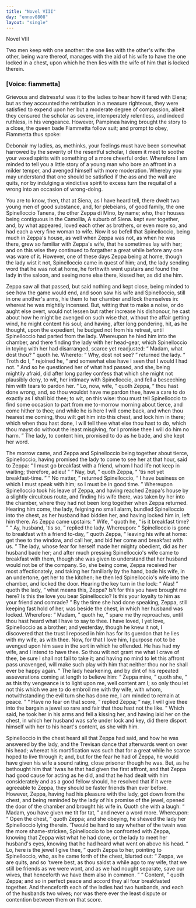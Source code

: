 ```yaml
---
title: "Novel VIII"
day: "ennov0808"
layout: "single"
---
```

<html>
 <head>
 </head>
 <body>
  <div id="nov0808" type="novella" who="fiammetta">
   <head>
    Novel VIII
   </head>
   <argument>
    <p>
     <milestone id="p08080001"/>
     <!--(i)-->
     Two men keep with one another: the one
	lies with the other's
	wife: the other, being ware thereof, manages with the
	aid of his wife to have the one locked in a chest, upon
	which he then lies with the wife of him that is locked
	therein.
     <!--(/i)-->
    </p>
   </argument>
   <p>
    <h3>
     [Voice: fiammetta]
    </h3>
   </p>
   <div3 type="commentary" who="author">
    <p>
     <milestone id="p08080002"/>
     <!--(sc)-->
     Grievous
     <!--(/sc)-->
     and distressful was it to
      the ladies to hear how it fared
      with Elena; but as they accounted the retribution in a measure
      righteous, they were satisfied to expend upon her but a moderate
      degree of compassion, albeit they censured the scholar as severe,
      intemperately relentless, and indeed ruthless, in his vengeance.
      However, Pampinea having brought the story to a close, the queen
      bade Fiammetta follow suit; and prompt to obey, Fiammetta thus
      spoke:
    </p>
   </div3>
   <div3 type="commentary" who="fiammetta">
    <p>
     <milestone id="p08080003"/>
     Debonair my ladies, as, methinks, your feelings must have
	been somewhat harrowed by the severity of the resentful scholar, I
	deem it meet to soothe your vexed spirits with something of a more
	cheerful order. Wherefore I am minded to tell you a little story of
	a young man who bore an affront in a milder temper, and avenged
	himself with more moderation. Whereby you may understand that
	one should be satisfied if the ass and the wall are quits, nor by
	indulging a vindictive spirit to excess turn the requital of a wrong
	into an occasion of wrong-doing.
    </p>
   </div3>
   <p>
    <milestone id="p08080004"/>
    You are to know, then, that at Siena,
 as I have heard tell, there dwelt two young men of good substance,
 and, for plebeians, of good family, the one Spinelloccio Tanena, the
 other Zeppa di Mino, by name; who, their houses being contiguous
 in the Camollia,
    <note>
     A suburb of Siena.
    </note>
    <milestone id="p08080005"/>
    kept ever together, and, by
 what appeared, loved
 each other as brothers, or even more so, and had each a very fine
    <pb n="231"/>
    woman to wife.
    <milestone id="p08080006"/>
    Now it so befell that Spinelloccio, being much in
 Zeppa's house, as well when Zeppa was not, as when he was there,
 grew so familiar with Zeppa's wife, that he sometimes lay with her;
 and on this wise they continued to forgather a great while before any
 one was ware of it.
    <milestone id="p08080007"/>
    However, one of these days Zeppa being at
 home, though the lady wist it not, Spinelloccio came in quest of
 him; and, the lady sending word that he was not at home, he forthwith
 went upstairs and found the lady in the saloon, and seeing none
 else there, kissed her, as did she him.
   </p>
   <p>
    <milestone id="p08080008"/>
    Zeppa saw all that passed, but said nothing and kept close, being
 minded to see how the game would end, and soon saw his wife and
 Spinelloccio, still in one another's arms, hie them to her chamber and
 lock themselves in: whereat he was mightily incensed.
    <milestone id="p08080009"/>
    But, witting
 that to make a noise, or do aught else overt, would not lessen but
 rather increase his dishonour, he cast about how he might be avenged
 on such wise that, without the affair getting wind, he might content
 his soul; and having, after long pondering, hit, as he thought, upon
 the expedient, he budged not from his retreat, until Spinelloccio had
 parted from the lady.
    <milestone id="p08080010"/>
    Whereupon he hied him into the chamber,
 and there finding the lady with her head-gear, which Spinelloccio in
 toying with her had disarranged, scarce yet readjusted:
    <q direct="unspecified">
     Madam,
 what dost thou?
    </q>
    quoth he.
    <milestone id="p08080011"/>
    Whereto:
    <q direct="unspecified">
     Why, dost not see?
    </q>
    returned the lady.
    <milestone id="p08080012"/>
    <q direct="unspecified">
     Troth do I,
    </q>
    rejoined he,
    <q direct="unspecified">
     and somewhat else
 have I seen that I would I had not.
    </q>
    And so he questioned her of
 what had passed, and she, being mightily afraid, did after long parley
 confess that which she might not plausibly deny, to wit, her intimacy
 with Spinelloccio, and fell a beseeching him with tears to pardon her.
    <milestone id="p08080013"/>
    <q direct="unspecified">
     Lo, now, wife,
    </q>
    quoth Zeppa,
    <q direct="unspecified">
     thou hast done wrong, and, so thou
 wouldst have me pardon thee, have a care to do exactly as I shall bid
 thee; to wit, on this wise:
     <milestone id="p08080014"/>
     thou must tell Spinelloccio to find some
 occasion to part from me to-morrow morning about tierce, and come
 hither to thee; and while he is here I will come back, and when
 thou hearest me coming, thou wilt get him into this chest, and lock
 him in there; which when thou hast done, I will tell thee what else
 thou hast to do, which thou mayst do without the least misgiving,
 for I promise thee I will do him no harm.
    </q>
    The lady, to content
 him, promised to do as he bade, and she kept her word.
   </p>
   <p>
    <milestone id="p08080015"/>
    The morrow came, and Zeppa and Spinelloccio being together
    <pb n="232"/>
    about tierce, Spinelloccio, having promised the lady to come to see
 her at that hour, said to Zeppa:
    <q direct="unspecified">
     I must go breakfast with a
 friend, whom I had life not keep in waiting; therefore, adieu!
    </q>
    <milestone id="p08080016"/>
    <q direct="unspecified">
     Nay, but,
    </q>
    quoth Zeppa,
    <q direct="unspecified">
     'tis not yet breakfast-time.
    </q>
    <milestone id="p08080017"/>
    <q direct="unspecified">
     No
 matter,
    </q>
    returned Spinelloccio,
    <q direct="unspecified">
     I have business on which I must
 speak with him; so I must be in good time.
    </q>
    <milestone id="p08080018"/>
    Whereupon Spinelloccio
 took his leave of Zeppa, and having reached Zeppa's house by
 a slightly circuitous route, and finding his wife there, was taken by
 her into the chamber, where they had not been long together when
 Zeppa returned. Hearing him come, the lady, feigning no small
 alarm, bundled Spinelloccio into the chest, as her husband had bidden
 her, and having locked him in, left him there.
    <milestone id="p08080019"/>
    As Zeppa came
 upstairs:
    <q direct="unspecified">
     Wife,
    </q>
    quoth he,
    <q direct="unspecified">
     is it breakfast time?
    </q>
    <milestone id="p08080020"/>
    <q direct="unspecified">
     Ay, husband, 'tis so,
    </q>
    replied the lady.
    <milestone id="p08080021"/>
    Whereupon:
    <q direct="unspecified">
     Spinelloccio is
 gone to breakfast with a friend to-day,
    </q>
    quoth Zeppa,
    <q direct="unspecified">
     leaving his
 wife at home: get thee to the window, and call her, and bid her
 come and breakfast with us.
    </q>
    <milestone id="p08080022"/>
    The lady, whose fear for herself made
 her mighty obedient, did as her husband bade her; and after much
 pressing Spinelloccio's wife came to breakfast with them, though she
 was given to understand that her husband would not be of the company.
 So, she being come, Zeppa received her most affectionately,
 and taking her familiarly by the hand, bade his wife, in an undertone,
 get her to the kitchen; he then led Spinelloccio's wife into the
 chamber, and locked the door.
    <milestone id="p08080023"/>
    Hearing the key turn in the lock:
    <q direct="unspecified">
     Alas!
    </q>
    quoth the lady,
    <q direct="unspecified">
     what means this, Zeppa? Is't for this you
 have brought me here? Is this the love you bear Spinelloccio? Is
 this your loyalty to him as your friend and comrade?
    </q>
    <milestone id="p08080024"/>
    By the time
 she had done speaking, Zeppa, still keeping fast hold of her, was
 beside the chest, in which her husband was locked. Wherefore:
    <q direct="unspecified">
     Madam,
    </q>
    quoth he,
    <q direct="unspecified">
     spare me thy reproaches, until thou hast
 heard what I have to say to thee. I have loved, I yet love, Spinelloccio
 as a brother; and yesterday, though he knew it not, I discovered
 that the trust I reposed in him has for its guerdon that he
 lies with my wife, as with thee. Now, for that I love him, I purpose
 not to be avenged upon him save in the sort in which he
 offended. He has had my wife, and I intend to have thee.
     <milestone id="p08080025"/>
     So thou
 wilt not grant me what I crave of thee, be sure I shall not fail to
 take it; and having no mind to let this affront pass unavenged, will
     <pb n="233"/>
     make such play with him that neither thou nor he shall ever be
 happy again.
    </q>
    <milestone id="p08080026"/>
    The lady hearkening, and by dint of his repeated
 asseverations coming at length to believe him:
    <q direct="unspecified">
     Zeppa mine,
    </q>
    quoth she,
    <q direct="unspecified">
     as this thy vengeance is to light upon me, well content
 am I; so only thou let not this which we are to do embroil me with
 thy wife, with whom, notwithstanding the evil turn she has done
 me, I am minded to remain at peace.
    </q>
    <milestone id="p08080027"/>
    <q direct="unspecified">
     Have no fear on that
 score,
    </q>
    replied Zeppa;
    <q direct="unspecified">
     nay, I will give thee into the bargain a
 jewel so rare and fair that thou hast not the like.
    </q>
    Which said,
 he took her in his arms and fell a kissing her, and having laid her
 on the chest, in which her husband was safe under lock and key,
 did there disport himself with her to his heart's content, as she with
 him.
   </p>
   <p>
    <milestone id="p08080028"/>
    Spinelloccio in the chest heard all that Zeppa had said, and how
 he was answered by the lady, and the Trevisan dance that afterwards
 went on over his head; whereat his mortification was such that for
 a great while he scarce hoped to live through it; and, but for the fear
 he had of Zeppa, he would have given his wife a sound rating, close
 prisoner though he was.
    <milestone id="p08080029"/>
    But, as he bethought him that 'twas he
 that had given the first affront, and that Zeppa had good cause for
 acting as he did, and that he had dealt with him considerately and
 as a good fellow should, he resolved that if it were agreeable to
 Zeppa, they should be faster friends than ever before.
    <milestone id="p08080030"/>
    However,
 Zeppa, having had his pleasure with the lady, got down from the
 chest, and being reminded by the lady of his promise of the jewel,
 opened the door of the chamber and brought his wife in. Quoth
 she with a laugh:
    <q direct="unspecified">
     Madam, you have given me tit for tat,
    </q>
    and
 never a word more.
    <milestone id="p08080031"/>
    Whereupon:
    <q direct="unspecified">
     Open the chest,
    </q>
    quoth
 Zeppa; and she obeying, he shewed the lady her Spinelloccio lying
 therein.
    <milestone id="p08080032"/>
    'Twould be hard to say whether of the twain was the
 more shame-stricken, Spinelloccio to be confronted with Zeppa,
 knowing that Zeppa wist what he had done, or the lady to meet her
 husband's eyes, knowing that he had heard what went on above his
 head.
    <milestone id="p08080033"/>
    <q direct="unspecified">
     Lo, here is the jewel I give thee,
    </q>
    quoth Zeppa to her,
 pointing to Spinelloccio,
    <milestone id="p08080034"/>
    who, as he came forth of the chest, blurted
 out:
    <q direct="unspecified">
     Zeppa, we are quits, and so 'twere best, as thou saidst a while
 ago to my wife, that we still be friends as we were wont, and as we
 had nought separate, save our wives, that henceforth we have them
     <pb n="234"/>
     also in common.
    </q>
    <milestone id="p08080035"/>
    <q direct="unspecified">
     Content,
    </q>
    quoth Zeppa; and so in perfect
 peace and accord they all four breakfasted together. And thenceforth
 each of the ladies had two husbands, and each of the husbands two
 wives; nor was there ever the least dispute or contention between
 them on that score.
   </p>
  </div>
 </body>
</html>